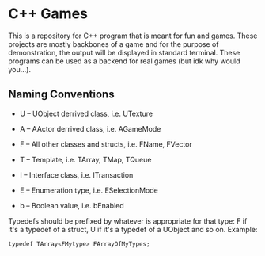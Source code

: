 # C++ Games
This is a repository for C++ program that is meant for fun and games. These projects are mostly backbones of a game and for the purpose of demonstration, the output will be displayed in standard terminal. These programs can be used as a backend for real games (but idk why would you...). 

## Naming Conventions
- U – UObject derrived class, i.e. UTexture

- A – AActor derrived class, i.e. AGameMode

- F – All other classes and structs, i.e. FName, FVector

- T – Template, i.e. TArray, TMap, TQueue

- I – Interface class, i.e. ITransaction

- E – Enumeration type, i.e. ESelectionMode

- b – Boolean value, i.e. bEnabled

Typedefs should be prefixed by whatever is appropriate for that type: F if it's a typedef of a struct, U if it's a typedef of a UObject and so on.
Example: 
``` 
typedef TArray<FMytype> FArrayOfMyTypes;
```

